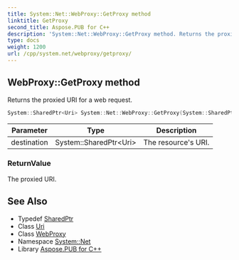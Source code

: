 ```yaml
---
title: System::Net::WebProxy::GetProxy method
linktitle: GetProxy
second_title: Aspose.PUB for C++
description: 'System::Net::WebProxy::GetProxy method. Returns the proxied URI for a web request in C++.'
type: docs
weight: 1200
url: /cpp/system.net/webproxy/getproxy/
---
```

## WebProxy::GetProxy method


Returns the proxied URI for a web request.

```cpp
System::SharedPtr<Uri> System::Net::WebProxy::GetProxy(System::SharedPtr<Uri> destination)
```


| Parameter | Type | Description |
| --- | --- | --- |
| destination | System::SharedPtr\<Uri\> | The resource's URI. |

### ReturnValue

The proxied URI.

## See Also

* Typedef [SharedPtr](../../../system/sharedptr/)
* Class [Uri](../../../system/uri/)
* Class [WebProxy](../)
* Namespace [System::Net](../../)
* Library [Aspose.PUB for C++](../../../)
